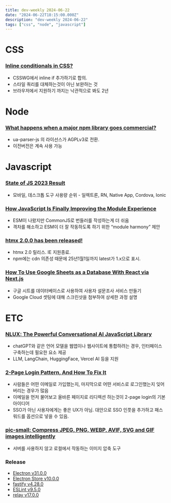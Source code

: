 ```yaml
---
title: dev-weekly 2024-06-22
date: "2024-06-22T18:15:00.000Z"
description: "dev-weekly 2024-06-22"
tags: ["css", "node", "javascript"]
---
```


# CSS

### **[Inline conditionals in CSS?](https://lea.verou.me/blog/2024/css-conditionals/)**

- CSSWG에서 inline if 추가하기로 합의.
- 스타일 쿼리를 대체하는것이 아닌 보완하는 것
- 브라우저에서 지원하기 까지는 낙관적으로 봐도 2년

# Node

### **[What happens when a major npm library goes commercial?](https://adventures.nodeland.dev/archive/what-happens-when-a-major-npm-library-goes/)**

- ua-parser-js 의 라이선스가 AGPLv3로 전환.
- 이전버전은 계속 사용 가능

# Javascript

### **[State of JS 2023 Result](https://2023.stateofjs.com/en-US)**

- 모바일, 데스크톱 도구 사용량 순위 - 일렉트론, RN, Native App, Cordova, Ionic

### **[How JavaScript Is Finally Improving the Module Experience](https://thenewstack.io/how-javascript-is-finally-improving-the-module-experience/)**

- ESM이 나왔지만 CommonJS로 번들러를 작성하는게 더 쉬움
- 격차를 해소하고 ESM이 더 잘 작동하도록 하기 위한 “module harmony” 제안

### **[htmx 2.0.0 has been released!](https://htmx.org/posts/2024-06-17-htmx-2-0-0-is-released/)**

- htmx 2.0 릴리스. IE 지원종료.
- npm에는 cdn 의존성 때문에 25년1월1일까지 latest가 1.x으로 표시.

### **[How To Use Google Sheets as a Database With React via Next.js](https://thenewstack.io/how-to-use-google-sheets-as-a-database-with-react-and-ssr/)**

- 구글 시트를 데이터베이스로 사용하여 사용자 설문조사 서비스 만들기
- Google Cloud 셋팅에 대해 스크린샷을 첨부하여 상세한 과정 설명

# ETC

### **[NLUX: The Powerful Conversational AI JavaScript Library](https://docs.nlkit.com/nlux)**

- chatGPT와 같은 언어 모델을 웹앱이나 웹사이트에 통합하려는 경우, 인터페이스 구축하는데 필요한 요소 제공
- LLM, LangChain, HuggingFace, Vercel AI 등을 지원

### **[2-Page Login Pattern, And How To Fix It](https://www.smashingmagazine.com/2024/06/2-page-login-pattern-how-fix-it/)**

- 사람들은 어떤 이메일로 가입했는지, 마지막으로 어떤 서비스로 로그인했는지 잊어버리는 경우가 많음
- 이메일을 먼저 물어보고 올바른 페이지로 리디렉션 하는것이 2-page login의 기본 아이디어
- SSO가 아닌 사용자에게는 좋은 UX가 아님. 대안으로 SSO 인풋을 추가하고 패스워드를 옵션으로 넣을 수 있음.

### **[pic-small: Compress JPEG, PNG, WEBP, AVIF, SVG and GIF images intelligently](https://github.com/joye61/pic-smaller)**

- 서버를 사용하지 않고 로컬에서 작동하는 이미지 압축 도구

### **Release**

- [Electron v31.0.0](https://www.electronjs.org/blog/electron-31-0)
- [Electron Store v10.0.0](https://github.com/sindresorhus/electron-store/releases/tag/v10.0.0)
- [fastify v4.28.0](https://github.com/fastify/fastify/releases/tag/v4.28.0)
- [ESLint v9.5.0](https://eslint.org/blog/2024/06/eslint-v9.5.0-released/)
- [relay v17.0.0](https://github.com/facebook/relay/releases/tag/v17.0.0)
